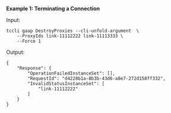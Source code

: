 **Example 1: Terminating a Connection**



Input: 

```
tccli gaap DestroyProxies --cli-unfold-argument  \
    --ProxyIds link-11112222 link-11113333 \
    --Force 1
```

Output: 
```
{
    "Response": {
        "OperationFailedInstanceSet": [],
        "RequestId": "d4228b1a-8b3b-43d6-a8e7-272d158ff332",
        "InvalidStatusInstanceSet": [
            "link-11112222"
        ]
    }
}
```

